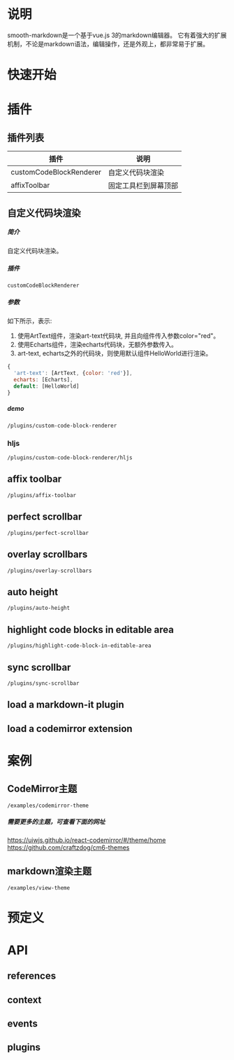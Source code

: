 # 说明

smooth-markdown是一个基于vue.js 3的markdown编辑器。
它有着强大的扩展机制，不论是markdown语法，编辑操作，还是外观上，都非常易于扩展。

# 快速开始



# 插件

## 插件列表

| 插件    | 说明 |
| --------- | ----------- |
| customCodeBlockRenderer | 自定义代码块渲染 |
| affixToolbar | 固定工具栏到屏幕顶部 |


## 自定义代码块渲染

##### 简介
自定义代码块渲染。

##### 插件
`customCodeBlockRenderer`

##### 参数
如下所示，表示:
1. 使用ArtText组件，渲染art-text代码块, 并且向组件传入参数color="red"。
1. 使用Echarts组件，渲染echarts代码块，无额外参数传入。 
1. art-text, echarts之外的代码块，则使用默认组件HelloWorld进行渲染。
```javascript
{
  'art-text': [ArtText, {color: 'red'}],
  echarts: [Echarts],
  default: [HelloWorld]
}
```

##### demo

```demo
/plugins/custom-code-block-renderer
```

### hljs

```demo
/plugins/custom-code-block-renderer/hljs
```

## affix toolbar

```demo
/plugins/affix-toolbar
```

## perfect scrollbar

```demo
/plugins/perfect-scrollbar
```

## overlay scrollbars

```demo
/plugins/overlay-scrollbars
```

## auto height

```demo
/plugins/auto-height
```
## highlight code blocks in editable area

```demo
/plugins/highlight-code-block-in-editable-area
```
## sync scrollbar

```demo
/plugins/sync-scrollbar
```

## load a markdown-it plugin

## load a codemirror extension

# 案例

## CodeMirror主题

```demo
/examples/codemirror-theme
```

##### 需要更多的主题，可查看下面的网址
https://uiwjs.github.io/react-codemirror/#/theme/home
https://github.com/craftzdog/cm6-themes

## markdown渲染主题

```demo
/examples/view-theme
```

# 预定义

# API

## references

## context

## events

## plugins